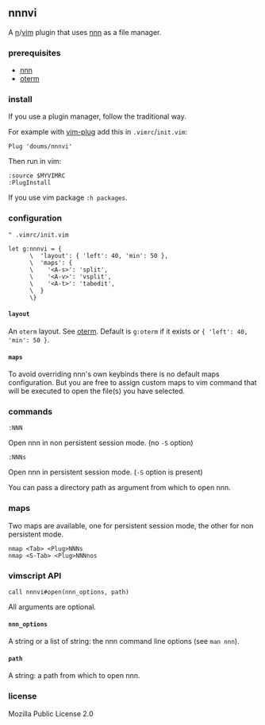 ## nnnvi

A [n](https://neovim.io/)/[vim](https://www.vim.org/) plugin that uses [nnn](https://github.com/jarun/nnn) as a file manager.

### prerequisites
- [nnn](https://github.com/jarun/nnn)
- [oterm](https://github.com/doums/oterm)

### install

If you use a plugin manager, follow the traditional way.

For example with [vim-plug](https://github.com/junegunn/vim-plug) add this in `.vimrc`/`init.vim`:
```
Plug 'doums/nnnvi'
```

Then run in vim:
```
:source $MYVIMRC
:PlugInstall
```
If you use vim package `:h packages`.

### configuration

```
" .vimrc/init.vim

let g:nnnvi = {
      \  'layout': { 'left': 40, 'min': 50 },
      \  'maps': {
      \    '<A-s>': 'split',
      \    '<A-v>': 'vsplit',
      \    '<A-t>': 'tabedit',
      \  }
      \}
```

#### `layout`
An `oterm` layout. See [oterm](https://github.com/doums/oterm). Default is `g:oterm` if it exists or `{ 'left': 40, 'min': 50 }`.

#### `maps`
To avoid overriding nnn's own keybinds there is no default maps configuration. But you are free to assign custom maps to vim command that will be executed to open the file(s) you have selected.

### commands

```
:NNN
```
Open nnn in non persistent session mode. (no `-S` option)

```
:NNNs
```
Open nnn in persistent session mode. (`-S` option is present)

You can pass a directory path as argument from which to open nnn.

### maps
Two maps are available, one for persistent session mode, the other for non persistent mode.
```
nmap <Tab> <Plug>NNNs
nmap <S-Tab> <Plug>NNNnos
```

### vimscript API
```
call nnnvi#open(nnn_options, path)
```
All arguments are optional.

#### `nnn_options`
A string or a list of string: the nnn command line options (see `man nnn`).

#### `path`
A string: a path from which to open nnn.

### license
Mozilla Public License 2.0

